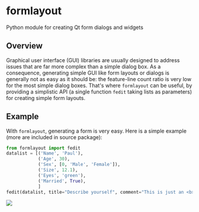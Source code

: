 # formlayout
Python module for creating Qt form dialogs and widgets

## Overview

Graphical user interface (GUI) libraries are usually designed to address issues 
that are far more complex than a simple dialog box. As a consequence, generating 
simple GUI like form layouts or dialogs is generally not as easy as it should be: 
the feature-line count ratio is very low for the most simple dialog boxes. 
That's where ``formlayout`` can be useful, by providing a simplistic API (a 
single function ``fedit`` taking lists as parameters) for creating simple form 
layouts.

## Example

With ``formlayout``, generating a form is very easy.
Here is a simple example (more are included in source package):

```python
from formlayout import fedit
datalist = [('Name', 'Paul'),
            ('Age', 30),
            ('Sex', [0, 'Male', 'Female']),
            ('Size', 12.1),
            ('Eyes', 'green'),
            ('Married', True),
            ]
fedit(datalist, title="Describe yourself", comment="This is just an <b>example</b>.")
```

<img src="http://static.freedownloadmanager.org/s/1182/1182265_2.jpg">
